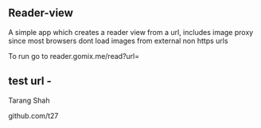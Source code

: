Reader-view
-----------
A simple app which creates a reader view from a url, includes image proxy since most browsers dont load images from external non https urls

To run go to reader.gomix.me/read?url=<your url here>

test url - 
---
Tarang Shah

github.com/t27